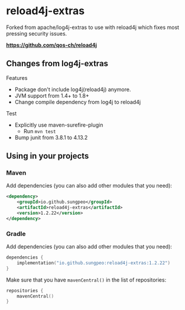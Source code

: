 # reload4j-extras

Forked from apache/log4j-extras to use with reload4j which fixes most pressing security issues.

**https://github.com/qos-ch/reload4j**

## Changes from log4j-extras

Features
 - Package don't include log4j(reload4j) anymore.
 - JVM support from 1.4+ to 1.8+
 - Change compile dependency from log4j to reload4j

Test
 - Explicitly use maven-surefire-plugin
   - Run `mvn test`
 - Bump junit from 3.8.1 to 4.13.2

## Using in your projects

### Maven

Add dependencies (you can also add other modules that you need):

```xml
<dependency>
    <groupId>io.github.sungpeo</groupId>
    <artifactId>reload4j-extras</artifactId>
    <version>1.2.22</version>
</dependency>
```

### Gradle

Add dependencies (you can also add other modules that you need):

```kotlin
dependencies {
    implementation("io.github.sungpeo:reload4j-extras:1.2.22")
}
```

Make sure that you have `mavenCentral()` in the list of repositories:

```kotlin
repositories {
    mavenCentral()
}
```

